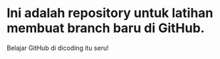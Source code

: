 # Ini adalah repository untuk latihan membuat branch baru di GitHub.
Belajar GitHub di dicoding itu seru!